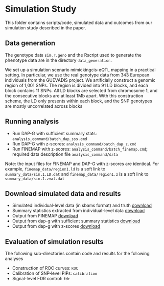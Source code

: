 # Simulation Study

This folder contains scripts/code, simulated data and outcomes from our simulation study described in the paper. 

## Data generation

The genotype data ```sim.r.geno``` and the Rscript used to generate the phenotype data are in the directory ```data_generation```.

We set up a simulation scenario mimickingcis-eQTL mapping in a practical setting. In particular, we use the real genotype data from 343 European individuals from the GUEVADIS project. 
We artificially construct a genomic region of 1,001 SNPs. The region is divided into 91 LD blocks, and each block contains 11 SNPs.  All LD blocks are selected from chromosome 1, and the consecutive blocks are at least 1Mb apart. 
With this construction scheme, the LD only presents within each block, and the SNP genotypes are mostly uncorrelated across blocks



## Running analysis

+ Run DAP-G with sufficient summary stats: ```analysis_command/batch_dap_sss.cmd```
+ Run DAP-G with z-scores: ```analysis_command/batch_dap_z.cmd```
+ Run FINEMAP with z-scores: ```analysis_command/batch_finemap.cmd```; required data description file ```analysis_command/data```

Note: the input files for FINEMAP and DAP-G with z-scores are identical. For example, ```finemap_data/region1.ld``` is a soft link to ```summary_data/sim.1.LD.dat``` and ```finemap_data/region1.z``` is a soft link to ```summary_data/sim.1.zval.dat```


## Download simulated data and results

+ Simulated individual-level data (in sbams format) and truth [download](http://www-personal.umich.edu/~xwen/dapg_sim/sim_data.sbams_truth.tgz)
+ Summary statistics extracted from individual-level data [download](http://www-personal.umich.edu/~xwen/dapg_sim/sim_data.summary_stats.tgz)
+ Output from FINEMAP [download](http://www-personal.umich.edu/~xwen/dapg_sim/sim_data.finemap_out.tgz)
+ Output from dap-g with sufficient summary statistics [download](http://www-personal.umich.edu/~xwen/dapg_sim/sim_data.dap_out.tgz)
+ Output from dap-g with z-scores [download](http://www-personal.umich.edu/~xwen/dapg_sim/sim_data.dap_z_out.tgz)

## Evaluation of simulation results

The following sub-directories contain code and results for the following analyses

+ Construction of ROC curves: ```ROC```
+ Calibration of SNP-level PIPs: ```calibration```
+ Signal-level FDR control: ```fdr```






